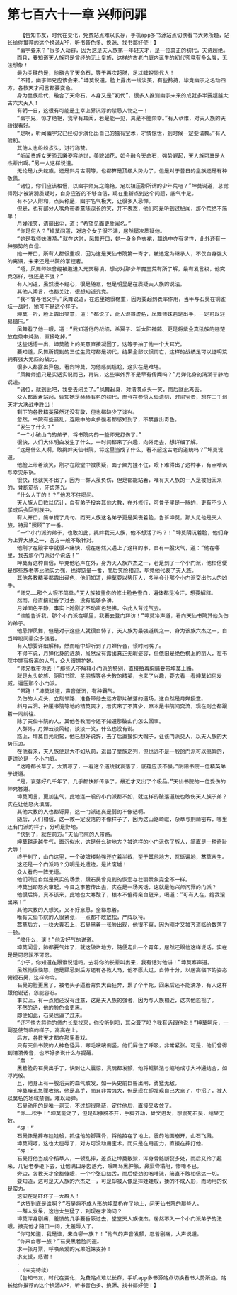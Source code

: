 # 第七百六十一章 兴师问罪
        【告知书友，时代在变化，免费站点难以长存，手机app多书源站点切换看书大势所趋，站长给你推荐的这个换源APP，听书音色多、换源、找书都好使！】
       “幽宇要来？”很多人动容，因为这是天人族第一年轻天才，是一位真正的初代，天资超绝。
       而且，要知道天人族可是曾经的无上皇族，这样的古老门庭内诞生的初代究竟有多么强，无法想象！
       最为关键的是，他融合了天命石，等于再次超脱，足以睥睨同代人！
       “不错，幽宇师兄应该会来。”坤莫说道，脸上露出一缕淡笑，有些矜持，毕竟幽宇之名动四方，各教天才闻言都要变色。
       身为皇族后代，融合了天命石，本身又是“初代”，很多人推测幽宇未来的成就多半要超越太古六大天人！
       有朝一日，这很有可能是主宰上界沉浮的禁忌人物之一！
       “幽宇兄，惊才绝艳，我早有耳闻，若是能一见，真是不胜荣幸。”有人恭维，对天人族的天骄很看好。
       “是啊，听闻幽宇兄已经初步演化出自己的独有宝术，才情惊世，到时候一定要请教。”有人附和。
       其他人也纷纷点头，进行称赞。
       “听闻贵族女天骄云曦姿容绝世，美貌如花，如今融合天命石，强势崛起，天人族可真是人杰辈出啊。”另一人这样说道。
       无论是九头蛇族，还是斜月古洞等，也都算是顶级大势力了，但是对于昔日的皇族还是有种敬畏。
       “诸位，你们应该相信，以幽宇师兄之绝艳，足以镇压那所谓的少年荒吧？”坤莫说道，总觉得刚才被清漪质疑时，自身应答的不够自信，现在重新点到这个问题，底气十足。
       有不少人附和，点头称是，幽宇名气极大，让很多人忌惮。
       但是，也有部分人嘴角带着意味深长的笑，并不表态，他们可是听到过秘闻，那个荒绝不简单！
       月婵浅笑，清丽出尘，道：“希望见面更胜闻名。”
       “你是何人？”坤莫问道，对这个女子很不满，居然屡次质疑他。
       “她是我师妹清漪。”就在这时，凤舞开口，她一身金色衣裙，飘逸中亦有灵性，此外还有一种强势的自信。
       她一开口，所有人都很重视，因为这是天仙书院第一奇才，被选定为继承人，不仅自身强大的离谱，未来还是书院的掌控者。
       “唔，凤舞师妹曾经被邀进入元天秘境，想必对那少年魔王荒有所了解，最有发言权，他究竟怎样，强还是不强？”
       有人问道，虽然漫不经心，很是随意，但是明显是在质疑天人族的说法。
       其他人闻言，也都关注，很想知道究竟。
       “我不曾与他交手。”凤舞说道，在这里她很稳重，因为要起到表率作用，当年与石昊在铜雀坛一战时，她可不是这个样子。
       坤莫一听，脸上露出笑意，道：“都说了，此人浪得虚名，凤舞师妹若是出手，一定可以轻易镇压。”
       凤舞看了他一眼，道：“我知道他的战绩，杀冥子、斩太阳神藤、更是将紫金真犼族的翘楚放在鼎中炖熟，直接吃掉。”
       这些话语一出，坤莫脸上的笑意直接凝固了，这等于抽了他一个大耳光。
       要知道，凤舞所提到的三位生灵可都是初代，结果全部饮恨而亡，这样的战绩足可以证明荒拥有强大无匹的战力。
       很多人都露出异色，看向坤莫，为他感到尴尬，这实在是难堪。
       “凤舞师姐只是实话实说而已，再说，这些事外界不是早有传闻吗？”月婵化身的清漪平静地说道。
       “诸位，就到此吧，我要去闭关了。”凤舞起身，对清漪点头一笑，而后就此离去。
       众人都跟着站起，皆知她是赫赫有名的初代，而今在参悟人仙遗刻，时间宝贵，想在三千州天才大决战中胜出！
       剩下的各教精英虽然还没有散，但也都缺少了谈兴。
       忽然，书院有些骚乱，连殿中的众多强者都感知到了，不禁露出奇色。
       “发生了什么？”
       “一个小破山门的弟子，将书院内的一些师兄打伤了。”
       很快，人们大体明白发生了什么，一时间都来了兴趣，向外走去，想详细了解。
       “这是什么人啊，敢挑衅天仙书院，将这里当成了什么，看不起这古老的道统吗？”坤莫说道。
       他脸上带着淡笑，刚才在殿堂中被质疑，面子颇为挂不住，眼下难得出了这种事，有点嘲讽与幸灾乐祸。
       很快，他就笑不出了，因为一群人虽负伤，但是都能站着，唯有天人族的一人是被抬回来的，骨断筋折，牙齿落光。
       “什么人干的！？”他忍不住喝问。
       天人族人口数以亿计，自有弟子投奔其他大教，在外修行，可骨子里是一脉的，更有不少人学成后会回到族中。
       有人开口，简单提了几句。而天人族这名弟子更是哭丧着脸，告诉坤莫，那人见他是天人族，特异“照顾”了一番。
       “一个小门派的弟子，也敢如此，挑衅我天人族，他不想活了吗？！”坤莫阴沉着脸，他们身为上界大族之一，各方一般不敢针对。
       他刚才在殿宇中就很不痛快，现在居然又遇上了这样的事，自有一股火气，道：“他在哪里，我去那个门派讨个说法！”
       坤莫有这种自信，毕竟他名声在外，身为天人族六杰之一，若是到了一个小门派，他相信便是那些族老等比他实力强，也得掂量一番，而后笑脸相迎，毕竟他代表了天人族。
       其他各教精英都露出异色，他们知道，坤莫要以势压人，多半会让那个小门派交出伤人的凶手。
       “师兄……那个人很不简单。”天人族被重伤的修士脸色雪白，遍体都是冷汗，想要解释。
       然而，他直接就昏了过去，没有能够多讲。
       月婵面色平静，事实上她刚才不动声色轻拂，令此人背过气去。
       “谁能告诉我，那个小门派在哪里，我要去登门拜访！”坤莫冷声道，看向天仙书院其他负伤的弟子。
       他忌惮凤舞，但是对于这些人就很自恃了，天人族为最强道统之一，身为该族六杰之一，自当睥睨同辈众多强者。
       有人想要详细解释，然而暗中却听到了月婵传音，顿时闭嘴了。
       不得不说，月婵化身的涟漪，虽然没有露出真正无暇姿容，但依旧是绝色榜上的丽人，在书院中拥有极高的人气，众人很拥护她。
       “师兄我带你去！”那些人不解释小门派的特别，直接拍着胸脯要带坤莫上路。
       就是九头蛇族、阴阳书院、圣羽族等各大教的精英，也来了兴趣，要去看一看坤莫如何发威，逼压那个小门派。
       “带路！”坤莫说道，声音低沉，有种霸气。
       负伤的人点头，立刻领路，准备带他去远方那片破落的道场，这自然是月婵授意。
       斜月古洞、神崖书院等地的精英天才，着实来了不算少，原本是书院间交流，现在则全都跟着一同前往。
       除了天仙书院的人，其他各教而今还不知道那破山门怎么回事。
       人群外，月婵云淡风轻，淡淡一笑，什么也没有说。
       路上，坤莫目光阴鸷，他已想好说辞，去了后直接扣大帽子，让该门派交人，以天人族的大势压迫。
       在他看来，天人族便是大不如从前，退出了皇族之列，但也远不是一般的门派可以挑衅的，更遑论是一个小门庭。
       “这路都长草了，太荒凉了，一看这个道统就衰落了，底蕴应该不强。”阴阳书院一位精英弟子说道。
       “是，衰落好几千年了，几乎都快断传承了，最近才又出了个极品。”天仙书院的一位受伤的师兄答道。
       坤莫闻言，更加生气，此地连一般的小门派都不如，就这样的破落道统也敢伤天人族子弟？实在让他怒火填膺。
       其他大教的人也都讶异，这一门派还真是弱的不像话啊。
       随后，人们相信，这一教一定没落的不像样子了，因为这山路崎岖，杂草与荆棘密布，哪里还有门派的样子，分明是野地。
       “快到了，就在前方。”天仙书院的人带路。
       坤莫越走越生气，面沉似水，这是什么破地方？被这样的小门派伤了族人，简直是一种奇耻大辱！
       终于到了，山门这里，一个破牌楼勉强还立着半截，至于其他地方，瓦砾遍地，蒿草从生。
       这还是一个门派吗？分明是处遗迹，是片废墟！
       众人看的一阵无语。
       他们所见自然是真实的场景，跟石昊曾见到的恢宏与壮丽景象完全不一样。
       坤莫当即怒火窜起，今日之事若传出去，实在是一场笑话，这就是他兴师问罪的门派？
       他很后悔，真不该来，此地也太寒酸了，根本不值得亲自赶来，喝道：“可有人在，给我滚出来！”
       其他大教的人想笑，又不好意思，全都憋着。
       唯有天仙书院的人很紧张，一点都不敢放松，严阵以待。
       蒿草后方，一块大青石上，石昊黑着一张脸出现，他很不爽，因为刚才又被齐道临给数落了一顿。
       “嚎什么，滚！”他没好气的说道。
       坤莫闻言，肺都要气炸了，就这破烂地方，随便走出一个青年，居然还跟他这样说话，实在是是可忍孰不可忍。
       “小子，你知道在跟谁说话吗，去将你的长辈叫出来，我有话对他讲！”坤莫寒声道。
       虽然他很恼怒，但是顾忌到后方还有各教人马，他不愿太过，自恃十分，以居高临下的姿态俯视石昊，这样命令。
       石昊的脸更黑了，被老头子逼着背负大山狂奔，累了个半死，回来后还不能清净，有人这样跟他说话，怎能容忍。
       事实上，有一点他还没有注意，这是天人族的强者，因为与人族相近，这次他忽视了。
       不然的话，他的脸色会更黑。
       即便如此，石昊也逼了过来。
       “还不快去将你的师门长辈找来，你没听到吗，耳朵聋了吗？我有话跟他说！”坤莫呵斥，一副圣使驾临的样子，高高在上。
       后方，各教天才都在那里看戏。
       只有天仙书院的人神色怪异，寒毛嗖嗖倒竖，他们屏住了呼吸，非常紧张。可是，他们曾得到清漪传音，也不好多说什么与提醒。
       “轰！”
       黑着脸的石昊出手了，快到让人震惊，灵魂都发颤，他将鲲鹏法与缩地成寸大神通结合，如浮光般。
       且，他身上有一股滔天的血气散发，如一头史前巨兽出闸，勇猛无敌。
       坤莫瞳孔急骤收缩，他是高手，而且非常强大，但是现在却发现自己大意了，中招了，被人以莫名的场域禁锢，难以动弹。
       石昊动用的是唯一洞天，不过却很隐蔽，定住他后，直接又收敛了。
       “你……松手！”坤莫能动了，但是却挣脱不开，手脚齐动，骨文迸发，想震死石昊，结果无效。
       “砰！”
       石昊像是摔布娃娃般，抓住他的脚踝骨，将他拍在了地上，震的地面崩开，山石飞溅。
       坤莫闷哼，这也太屈辱了，对方可没动用宝术，而只是在用蛮力，直接在摔打他。
       “砰！”
       石昊将他当成个稻草人，一顿乱摔，差点让坤莫散架，浑身骨骼断裂多处，而后又拎了起来，几记老拳砸下去，让他满口牙齿落光，眼睛乌黑肿胀，鼻梁骨塌陷，惨嚎不已。
       旁边，各教天才全都傻眼，一个个张口结舌，而后使劲的咽唾沫，简直不敢相信这一切。
       要知道，这可是天人族的六杰之一，可是却被人像是摔娃娃般，揍的不成人形，而动用的仅是蛮力。
       这实在是吓坏了一大群人！
       “这货到底是谁啊？”石昊将不成人形的坤莫扔在了地上，问天仙书院的那些人。
       一群人发呆，这也太生猛了，到现在才询问？
       坤莫浑身剧痛，羞愤的几乎要昏厥过去，堂堂天人族俊杰，居然不入一个小门派弟子的法眼，揍完他才随口一问，太羞辱人了。
       “你可知道，我是谁，来自哪一族？！”他气的声音发颤，忍着剧痛，大声说道。
       “你来自哪一族？”石昊黑着脸问道。
       求一张月票，呼唤亲爱的兄弟姐妹支持！
       求支援，感谢！
       .
       .（未完待续）
       【告知书友，时代在变化，免费站点难以长存，手机app多书源站点切换看书大势所趋，站长给你推荐的这个换源APP，听书音色多、换源、找书都好使！】